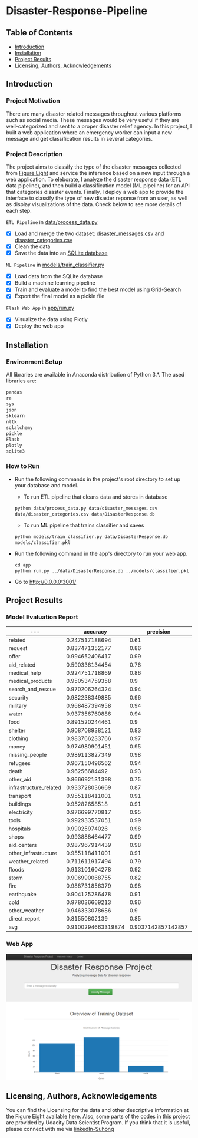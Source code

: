 # Disaster-Response-Pipeline

## Table of Contents
* [Introduction](#Introduction)
* [Installation](#Installation)
* [Project Results](#Results)
* [Licensing, Authors, Acknowledgements](#License)

## Introduction<a name="Introduction"></a>
### Project Motivation 
There are many disaster related messages throughout various platforms such as social media. These messages would be very useful if they are well-categorized and sent to a proper disaster relief agency. In this project, I built a web application where an emergency worker can input a new message and get classification results in several categories. 

### Project Description 
The project aims to classify the type of the disaster messages collected from [Figure Eight](https://appen.com/) and service the inference based on a new input through a web application. To eleborate, I analyze the disaster response data (ETL data pipeline), and then build a classification model (ML pipeline) for an API that categories disaster events. Finally, I deploy a web app to provide the interface to classify the type of new disaster reponse from an user, as well as display visualizations of the data. Check below to see more details of each step. 

`ETL Pipeline` in [data/process_data.py](https://github.com/suhongkim/Disaster-Response-Pipeline/blob/main/data/process_data.py) 

- [x] Load and merge the two dataset: [disaster_messages.csv](https://github.com/suhongkim/Disaster-Response-Pipeline/blob/main/data/disaster_messages.csv) and [disaster_categories.csv](https://github.com/suhongkim/Disaster-Response-Pipeline/blob/main/data/disaster_categories.csv)
- [x] Clean the data
- [x] Save the data into an [SQLite database](https://github.com/suhongkim/Disaster-Response-Pipeline/blob/main/data/DisasterResponse.db)

`ML Pipeline` in [models/train_classifier.py](https://github.com/suhongkim/Disaster-Response-Pipeline/blob/main/model/train_classifier.py)

- [x] Load data from the SQLite database
- [x] Build a machine learning pipeline
- [x] Train and evaluate a model to find the best model using Grid-Search  
- [x] Export the final model as a pickle file

`Flask Web App` in [app/run.py](https://github.com/suhongkim/Disaster-Response-Pipeline/blob/main/app/run.py)

- [x] Visualize the data using Plotly
- [x] Deploy the web app 

## Installation<a name="Installation"></a>
### Environment Setup
All libraries are available in Anaconda distribution of Python 3.*. The used libraries are:
```
pandas
re
sys
json
sklearn
nltk
sqlalchemy
pickle
Flask
plotly
sqlite3
```

### How to Run 
- Run the following commands in the project's root directory to set up your database and model.
	- To run ETL pipeline that cleans data and stores in database  
	```
    python data/process_data.py data/disaster_messages.csv data/disaster_categories.csv data/DisasterResponse.db
    ```
	- To run ML pipeline that trains classifier and saves 
	```
    python models/train_classifier.py data/DisasterResponse.db models/classifier.pkl
    ```

- Run the following command in the app's directory to run your web app. 
	```
    cd app
    python run.py ../data/DisasterResponse.db ../models/classifier.pkl
    ```

- Go to http://0.0.0.0:3001/
   
## Project Results<a name="Results"></a>
### Model Evaluation Report 
---|accuracy|precision|recall|f1-score|distribution-0|distribution-1
---|---|---|---|---|---|---
related|0.247517188694|0.61|0.25|0.1|0.7534377387318564|0.24656226126814362
request|0.837471352177|0.86|0.84|0.76|0.8372803666921314|0.1627196333078686
offer|0.994652406417|0.99|0.99|0.99|0.9946524064171123|0.0053475935828877
aid_related|0.590336134454|0.76|0.59|0.44|0.5901451489686784|0.40985485103132163
medical_help|0.924751718869|0.86|0.92|0.89|0.9247517188693659|0.07524828113063407
medical_products|0.950534759358|0.9|0.95|0.93|0.9505347593582888|0.04946524064171123
search_and_rescue|0.970206264324|0.94|0.97|0.96|0.9702062643239114|0.029793735676088617
security|0.982238349885|0.96|0.98|0.97|0.9822383498854087|0.01776165011459129
military|0.968487394958|0.94|0.97|0.95|0.9684873949579832|0.031512605042016806
water|0.937356760886|0.94|0.94|0.91|0.9371657754010695|0.06283422459893048
food|0.891520244461|0.9|0.89|0.84|0.8913292589763178|0.1086707410236822
shelter|0.908708938121|0.83|0.91|0.87|0.9087089381207029|0.09129106187929717
clothing|0.983766233766|0.97|0.98|0.98|0.9837662337662337|0.016233766233766232
money|0.974980901451|0.95|0.97|0.96|0.9749809014514896|0.025019098548510314
missing_people|0.989113827349|0.98|0.99|0.98|0.9891138273491215|0.010886172650878533
refugees|0.967150496562|0.94|0.97|0.95|0.9671504965622613|0.03284950343773873
death|0.96256684492|0.93|0.96|0.94|0.9625668449197861|0.0374331550802139
other_aid|0.866692131398|0.75|0.87|0.8|0.8666921313980137|0.13330786860198626
infrastructure_related|0.933728036669|0.87|0.93|0.9|0.9337280366692131|0.06627196333078686
transport|0.955118411001|0.91|0.96|0.93|0.9551184110007639|0.044881588999236055
buildings|0.95282658518|0.91|0.95|0.93|0.9528265851795263|0.047173414820473644
electricity|0.976699770817|0.95|0.98|0.97|0.9766997708174179|0.023300229182582125
tools|0.992933537051|0.99|0.99|0.99|0.9929335370511841|0.00706646294881589
hospitals|0.99025974026|0.98|0.99|0.99|0.9902597402597403|0.00974025974025974
shops|0.993888464477|0.99|0.99|0.99|0.9938884644766998|0.006111535523300229
aid_centers|0.987967914439|0.98|0.99|0.98|0.9879679144385026|0.012032085561497326
other_infrastructure|0.955118411001|0.91|0.96|0.93|0.9551184110007639|0.044881588999236055
weather_related|0.711611917494|0.79|0.71|0.59|0.7108479755538579|0.2891520244461421
floods|0.913101604278|0.92|0.91|0.87|0.9129106187929718|0.08708938120702826
storm|0.906990068755|0.82|0.91|0.86|0.9069900687547746|0.09300993124522536
fire|0.988731856379|0.98|0.99|0.98|0.9887318563789153|0.011268143621084798
earthquake|0.904125286478|0.91|0.9|0.86|0.9035523300229182|0.09644766997708175
cold|0.978036669213|0.96|0.98|0.97|0.9780366692131398|0.021963330786860198
other_weather|0.946333078686|0.9|0.95|0.92|0.9463330786860199|0.05366692131398014
direct_report|0.81550802139|0.85|0.82|0.73|0.8153170359052712|0.1846829640947288
avg|0.9100294663319874|0.9037142857142857|0.9099999999999999|0.8745714285714284|0.9244134017243263|0.07558659827567389


### Web App 
![screenshot of web app](web_screenshot.PNG)


## Licensing, Authors, Acknowledgements<a name="License"></a>
You can find the Licensing for the data and other descriptive information at the Figure Eight available [here](https://appen.com/). Also, some parts of the codes in this project are provided by Udacity Data Scientist Program. If you think that it is useful, please connect with me via [linkedIn-Suhong](https://www.linkedin.com/in/suhongkim/)
